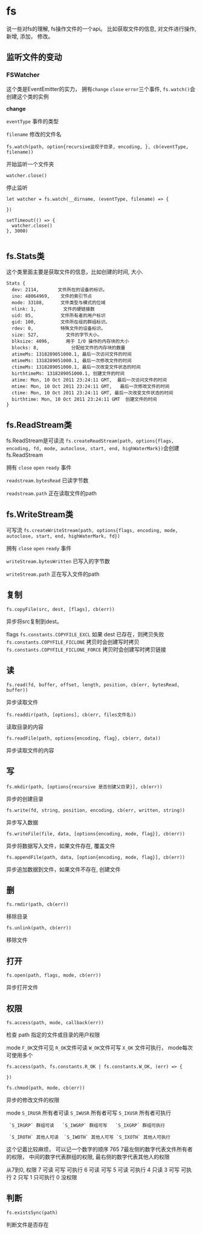 # fs

说一些对fs的理解, fs操作文件的一个api。 比如获取文件的信息, 对文件进行操作, 新增, 添加， 修改。

## 监听文件的变动

### FSWatcher

这个类是EventEmitter的实力， 拥有`change`  `close` `error`三个事件, `fs.watch()`会创建这个类的实例

**change**  

`eventType`  事件的类型

`filename` 修改的文件名


`fs.watch(path, option{recursive监视子目录, encoding, }, cb(eventType, filename))`

开始监听一个文件夹

`watcher.close()`

停止监听

```
let watcher = fs.watch(__dirname, (eventType, filename) => {

})

setTimeout(() => {
  watcher.close()
}, 3000)


```

## fs.Stats类

这个类里面主要是获取文件的信息，比如创建的时间, 大小.

```
Stats {
  dev: 2114,       文件所在的设备的标识。
  ino: 48064969,    文件的索引节点
  mode: 33188,      文件类型与模式的位域
  nlink: 1,          文件的硬链接数
  uid: 85,          文件所有者的用户标识
  gid: 100,         文件所在组的群组标识。
  rdev: 0,          特殊文件的设备标识。
  size: 527,          文件的字节大小。
  blksize: 4096,      用于 I/O 操作的内存块的大小
  blocks: 8,            分配给文件的内存块的数量
  atimeMs: 1318289051000.1, 最后一次访问文件的时间
  mtimeMs: 1318289051000.1, 最后一次修改文件的时间
  ctimeMs: 1318289051000.1, 最后一次改变文件状态的时间
  birthtimeMs: 1318289051000.1, 创建文件的时间
  atime: Mon, 10 Oct 2011 23:24:11 GMT,  最后一次访问文件的时间
  mtime: Mon, 10 Oct 2011 23:24:11 GMT,   最后一次修改文件的时间
  ctime: Mon, 10 Oct 2011 23:24:11 GMT, 最后一次改变文件状态的时间
  birthtime: Mon, 10 Oct 2011 23:24:11 GMT  创建文件的时间
}
```


## fs.ReadStream类

fs.ReadStream是可读流   `fs.createReadStream(path, options{flags, encoding, fd, mode, autoclose, start, end, highWaterMark})`会创建fs.ReadStream

拥有 `close`  `open` `ready` 事件

`readstream.bytesRead` 已读字节数

`readstream.path` 正在读取文件的path

## fs.WriteStream类

可写流 `fs.createWriteStream(path, options{flags, encoding, mode, autoclose, start, end, highWaterMark, fd})`

拥有 `close` `open` `ready` 事件

`writeStream.bytesWritten` 已写入的字节数

`writeStream.path` 正在写入文件的path

## 复制

`fs.copyFile(src, dest, [flags], cb(err))`

异步将src复制到dest。

flags   `fs.constants.COPYFILE_EXCL` 如果 dest 已存在，则拷贝失败
        `fs.constants.COPYFILE_FICLONE` 拷贝时会创建写时拷贝
        `fs.constants.COPYFILE_FICLONE_FORCE` 拷贝时会创建写时拷贝链接

## 读

`fs.read(fd, buffer, offset, length, position, cb(err, bytesRead, buffer))`

异步读取文件

`fs.readdir(path, [options], cb(err, files文件名))`

读取目录的内容

`fs.readFile(path, options{encoding, flag}, cb(err, data))`

异步读取文件的内容

## 写

`fs.mkdir(path, [options{recursive 是否创建父目录}], cb(err))`

异步的创建目录

`fs.write(fd, string, position, encoding, cb(err, written, string))`

异步写入数据

`fs.writeFile(file, data, [options{encoding, mode, flag}], cb(err))`

异步将数据写入文件，如果文件存在, 覆盖文件

`fs.appendFile(path, data, [option{encoding, mode, flag}], cb(err))`

异步追加数据到文件，如果文件不存在, 创建文件

## 删

`fs.rmdir(path, cb(err))`

移除目录

`fs.unlink(path, cb(err))`

移除文件

## 打开

`fs.open(path, flags, mode, cb(err))`

异步打开文件

## 权限

`fs.access(path, mode, callback(err))`

检查 path 指定的文件或目录的用户权限

mode `F_OK`文件可见  `R_OK`文件可读  `W_OK`文件可写  `X_OK` 文件可执行， mode每次可使用多个

```
fs.access(path, fs.constants.R_OK | fs.constants.W_OK, (err) => {

})
```

`fs.chmod(path, mode, cb(err))`

异步的修改文件的权限

mode `S_IRUSR` 所有者可读 `S_IWUSR` 所有者可写 `S_IXUSR` 所有者可执行

     `S_IRGRP` 群组可读   `S_IWGRP` 群组可写   `S_IXGRP` 群组可执行

     `S_IROTH` 其他人可读  `S_IWOTH` 其他人可写 `S_IXOTH` 其他人可执行

这个记着比较麻烦， 可以记一个数字的顺序 765 7最左侧的数字代表文件所有者的权限， 中间的数字代表群组的权限, 最右侧的数字代表其他人的权限

从7到0, 权限        7 可读 可写 可执行
                   6 可读 可写
                   5 可读 可执行
                   4 只读
                   3 可写 可执行
                   2 只写
                   1 只可执行
                   0 没权限
## 判断

`fs.existsSync(path)`

判断文件是否存在
